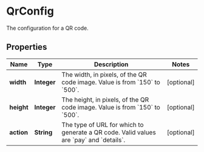 

# QrConfig

The configuration for a QR code.

## Properties

| Name | Type | Description | Notes |
|------------ | ------------- | ------------- | -------------|
|**width** | **Integer** | The width, in pixels, of the QR code image. Value is from &#x60;150&#x60; to &#x60;500&#x60;. |  [optional] |
|**height** | **Integer** | The height, in pixels, of the QR code image. Value is from &#x60;150&#x60; to &#x60;500&#x60;. |  [optional] |
|**action** | **String** | The type of URL for which to generate a QR code. Valid values are &#x60;pay&#x60; and &#x60;details&#x60;. |  [optional] |



